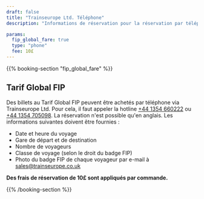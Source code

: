 ```yaml
---
draft: false
title: "Trainseurope Ltd. Téléphone"
description: "Informations de réservation pour la réservation par téléphone chez Trainseurope Ltd."

params:
  fip_global_fare: true
  type: "phone"
  fee: 10£
---
```


{{% booking-section "fip_global_fare" %}}

## Tarif Global FIP

Des billets au Tarif Global FIP peuvent être achetés par téléphone via Trainseurope Ltd. Pour cela, il faut appeler la hotline [+44 1354 660222](tel:+441354660222) ou [+44 1354 705098](tel:+441354705098). La réservation n'est possible qu'en anglais. Les informations suivantes doivent être fournies :

- Date et heure du voyage
- Gare de départ et de destination
- Nombre de voyageurs
- Classe de voyage (selon le droit du badge FIP)
- Photo du badge FIP de chaque voyageur par e-mail à [sales@trainseurope.co.uk](mailto:sales@trainseurope.co.uk)

**Des frais de réservation de 10£ sont appliqués par commande.**

{{% /booking-section %}}
